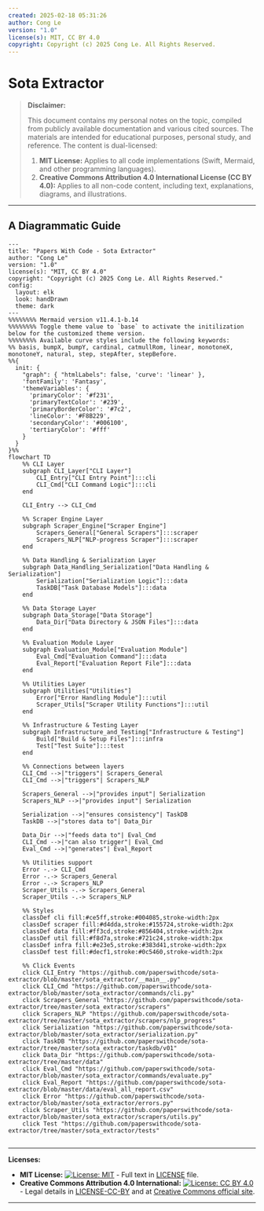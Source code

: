 ```yaml
---
created: 2025-02-18 05:31:26
author: Cong Le
version: "1.0"
license(s): MIT, CC BY 4.0
copyright: Copyright (c) 2025 Cong Le. All Rights Reserved.
---
```




# Sota Extractor
> **Disclaimer:**
>
> This document contains my personal notes on the topic,
> compiled from publicly available documentation and various cited sources.
> The materials are intended for educational purposes, personal study, and reference.
> The content is dual-licensed:
> 1. **MIT License:** Applies to all code implementations (Swift, Mermaid, and other programming languages).
> 2. **Creative Commons Attribution 4.0 International License (CC BY 4.0):** Applies to all non-code content, including text, explanations, diagrams, and illustrations.
---


## A Diagrammatic Guide 


```mermaid
---
title: "Papers With Code - Sota Extractor"
author: "Cong Le"
version: "1.0"
license(s): "MIT, CC BY 4.0"
copyright: "Copyright (c) 2025 Cong Le. All Rights Reserved."
config:
  layout: elk
  look: handDrawn
  theme: dark
---
%%%%%%%% Mermaid version v11.4.1-b.14
%%%%%%%% Toggle theme value to `base` to activate the initilization below for the customized theme version.
%%%%%%%% Available curve styles include the following keywords:
%% basis, bumpX, bumpY, cardinal, catmullRom, linear, monotoneX, monotoneY, natural, step, stepAfter, stepBefore.
%%{
  init: {
    "graph": { "htmlLabels": false, 'curve': 'linear' },
    'fontFamily': 'Fantasy',
    'themeVariables': {
      'primaryColor': '#f231',
      'primaryTextColor': '#239',
      'primaryBorderColor': '#7c2',
      'lineColor': '#F8B229',
      'secondaryColor': '#006100',
      'tertiaryColor': '#fff'
    }
  }
}%%
flowchart TD
    %% CLI Layer
    subgraph CLI_Layer["CLI Layer"]
        CLI_Entry["CLI Entry Point"]:::cli
        CLI_Cmd["CLI Command Logic"]:::cli
    end

    CLI_Entry --> CLI_Cmd

    %% Scraper Engine Layer
    subgraph Scraper_Engine["Scraper Engine"]
        Scrapers_General["General Scrapers"]:::scraper
        Scrapers_NLP["NLP-progress Scraper"]:::scraper
    end

    %% Data Handling & Serialization Layer
    subgraph Data_Handling_Serialization["Data Handling & Serialization"]
        Serialization["Serialization Logic"]:::data
        TaskDB["Task Database Models"]:::data
    end

    %% Data Storage Layer
    subgraph Data_Storage["Data Storage"]
        Data_Dir["Data Directory & JSON Files"]:::data
    end

    %% Evaluation Module Layer
    subgraph Evaluation_Module["Evaluation Module"]
        Eval_Cmd["Evaluation Command"]:::data
        Eval_Report["Evaluation Report File"]:::data
    end

    %% Utilities Layer
    subgraph Utilities["Utilities"]
        Error["Error Handling Module"]:::util
        Scraper_Utils["Scraper Utility Functions"]:::util
    end

    %% Infrastructure & Testing Layer
    subgraph Infrastructure_and_Testing["Infrastructure & Testing"]
        Build["Build & Setup Files"]:::infra
        Test["Test Suite"]:::test
    end

    %% Connections between layers
    CLI_Cmd -->|"triggers"| Scrapers_General
    CLI_Cmd -->|"triggers"| Scrapers_NLP

    Scrapers_General -->|"provides input"| Serialization
    Scrapers_NLP -->|"provides input"| Serialization

    Serialization -->|"ensures consistency"| TaskDB
    TaskDB -->|"stores data to"| Data_Dir

    Data_Dir -->|"feeds data to"| Eval_Cmd
    CLI_Cmd -->|"can also trigger"| Eval_Cmd
    Eval_Cmd -->|"generates"| Eval_Report

    %% Utilities support
    Error -.-> CLI_Cmd
    Error -.-> Scrapers_General
    Error -.-> Scrapers_NLP
    Scraper_Utils -.-> Scrapers_General
    Scraper_Utils -.-> Scrapers_NLP

    %% Styles
    classDef cli fill:#ce5ff,stroke:#004085,stroke-width:2px
    classDef scraper fill:#d4dda,stroke:#155724,stroke-width:2px
    classDef data fill:#ff3cd,stroke:#856404,stroke-width:2px
    classDef util fill:#f8d7a,stroke:#721c24,stroke-width:2px
    classDef infra fill:#e23e5,stroke:#383d41,stroke-width:2px
    classDef test fill:#decf1,stroke:#0c5460,stroke-width:2px

    %% Click Events
    click CLI_Entry "https://github.com/paperswithcode/sota-extractor/blob/master/sota_extractor/__main__.py"
    click CLI_Cmd "https://github.com/paperswithcode/sota-extractor/blob/master/sota_extractor/commands/cli.py"
    click Scrapers_General "https://github.com/paperswithcode/sota-extractor/tree/master/sota_extractor/scrapers"
    click Scrapers_NLP "https://github.com/paperswithcode/sota-extractor/tree/master/sota_extractor/scrapers/nlp_progress"
    click Serialization "https://github.com/paperswithcode/sota-extractor/blob/master/sota_extractor/serialization.py"
    click TaskDB "https://github.com/paperswithcode/sota-extractor/tree/master/sota_extractor/taskdb/v01"
    click Data_Dir "https://github.com/paperswithcode/sota-extractor/tree/master/data"
    click Eval_Cmd "https://github.com/paperswithcode/sota-extractor/blob/master/sota_extractor/commands/evaluate.py"
    click Eval_Report "https://github.com/paperswithcode/sota-extractor/blob/master/data/eval_all_report.csv"
    click Error "https://github.com/paperswithcode/sota-extractor/blob/master/sota_extractor/errors.py"
    click Scraper_Utils "https://github.com/paperswithcode/sota-extractor/blob/master/sota_extractor/scrapers/utils.py"
    click Test "https://github.com/paperswithcode/sota-extractor/tree/master/sota_extractor/tests"
    
```

---
**Licenses:**

- **MIT License:**  [![License: MIT](https://img.shields.io/badge/License-MIT-yellow.svg)](LICENSE) - Full text in [LICENSE](LICENSE) file.
- **Creative Commons Attribution 4.0 International:** [![License: CC BY 4.0](https://licensebuttons.net/l/by/4.0/88x31.png)](LICENSE-CC-BY) - Legal details in [LICENSE-CC-BY](LICENSE-CC-BY) and at [Creative Commons official site](http://creativecommons.org/licenses/by/4.0/).

---